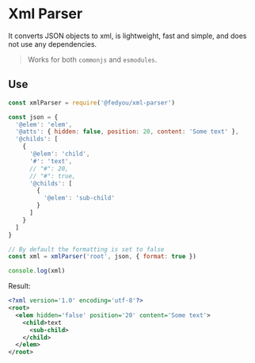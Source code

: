 # Xml Parser

It converts JSON objects to xml, is lightweight, fast and simple, and does not use any dependencies.

> Works for both `commonjs` and `esmodules`.

## Use

```js
const xmlParser = require('@fedyou/xml-parser')

const json = {
  '@elem': 'elem',
  '@atts': { hidden: false, position: 20, content: 'Some text' },
  '@childs': [
    {
      '@elem': 'child',
      '#': 'text',
      // "#": 20,
      // "#": true,
      '@childs': [
        {
          '@elem': 'sub-child'
        }
      ]
    }
  ]
}

// By default the formatting is set to false
const xml = xmlParser('root', json, { format: true })

console.log(xml)
```

Result:

```xml
<?xml version='1.0' encoding='utf-8'?>
<root>
  <elem hidden='false' position='20' content='Some text'>
    <child>text
      <sub-child>
    </child>
  </elem>
</root>
```
